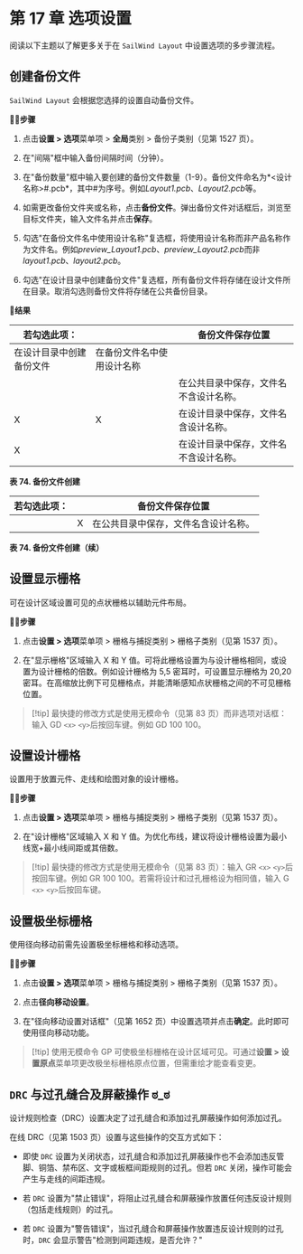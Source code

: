 # 第 17 章 选项设置

阅读以下主题以了解更多关于在 `SailWind Layout` 中设置选项的多步骤流程。

## 创建备份文件

`SailWind Layout` 会根据您选择的设置自动备份文件。

🏃‍♂️‍**步骤**

1. 点击**设置 > 选项**菜单项 > **全局**类别 > 备份子类别（见第 1527 页）。

2. 在"间隔"框中输入备份间隔时间（分钟）。

3. 在"备份数量"框中输入要创建的备份文件数量（1-9）。备份文件命名为*<设计名称>#.pcb*，其中#为序号。例如*Layout1.pcb*、*Layout2.pcb*等。

4. 如需更改备份文件夹或名称，点击**备份文件**。弹出备份文件对话框后，浏览至目标文件夹，输入文件名并点击**保存**。

5. 勾选"在备份文件名中使用设计名称"复选框，将使用设计名称而非产品名称作为文件名。例如*preview_Layout1.pcb*、*preview_Layout2.pcb*而非*layout1.pcb*、*layout2.pcb*。

6. 勾选"在设计目录中创建备份文件"复选框，所有备份文件将存储在设计文件所在目录。取消勾选则备份文件将存储在公共备份目录。

👀‍**结果**

| 若勾选此项：                       |                                        | 备份文件保存位置                         |
|------------------------------------|----------------------------------------|------------------------------------------|
| 在设计目录中创建备份文件 | 在备份文件名中使用设计名称 |                                                  |
|                                    |                                        | 在公共目录中保存，文件名不含设计名称。 |
| X                                  | X                                      | 在设计目录中保存，文件名含设计名称。   |
| X                                  |                                        | 在设计目录中保存，文件名不含设计名称。 |

**表 74. 备份文件创建**

| 若勾选此项： |   | 备份文件保存位置                       |
|--------------|---|----------------------------------------|
|              | X | 在公共目录中保存，文件名含设计名称。 |

**表 74. 备份文件创建（续）**

## 设置显示栅格

可在设计区域设置可见的点状栅格以辅助元件布局。

🏃‍♂️‍**步骤**

1. 点击**设置 > 选项**菜单项 > 栅格与捕捉类别 > 栅格子类别（见第 1537 页）。

2. 在"显示栅格"区域输入 X 和 Y 值。可将此栅格设置为与设计栅格相同，或设置为设计栅格的倍数。例如设计栅格为 5,5 密耳时，可设置显示栅格为 20,20 密耳。在高缩放比例下可见栅格点，并能清晰感知点状栅格之间的不可见栅格位置。

> [!tip] 最快捷的修改方式是使用无模命令（见第 83 页）而非选项对话框：输入 GD `<x>` `<y>`后按回车键。例如 GD 100 100。

## 设置设计栅格

设置用于放置元件、走线和绘图对象的设计栅格。

🏃‍♂️‍**步骤**

1. 点击**设置 > 选项**菜单项 > 栅格与捕捉类别 > 栅格子类别（见第 1537 页）。

2. 在"设计栅格"区域输入 X 和 Y 值。为优化布线，建议将设计栅格设置为最小线宽+最小线间距或其倍数。

> [!tip] 最快捷的修改方式是使用无模命令（见第 83 页）：输入 GR `<x>` `<y>`后按回车键。例如 GR 100 100。若需将设计和过孔栅格设为相同值，输入 G `<x>` `<y>`后按回车键。

## 设置极坐标栅格

使用径向移动前需先设置极坐标栅格和移动选项。

🏃‍♂️‍**步骤**

1. 点击**设置 > 选项**菜单项 > 栅格与捕捉类别 > 栅格子类别（见第 1537 页）。

2. 点击**径向移动设置**。

3. 在"径向移动设置对话框"（见第 1652 页）中设置选项并点击**确定**。此时即可使用径向移动功能。

> [!tip] 使用无模命令 GP 可使极坐标栅格在设计区域可见。可通过**设置 > 设置原点**菜单项更改极坐标栅格原点位置，但需重绘才能查看变更。


## `DRC` 与过孔缝合及屏蔽操作 ಠ_ಠ

设计规则检查（DRC）设置决定了过孔缝合和添加过孔屏蔽操作如何添加过孔。

在线 DRC（见第 1503 页）设置与这些操作的交互方式如下：

- 即使 `DRC` 设置为关闭状态，过孔缝合和添加过孔屏蔽操作也不会添加违反管脚、铜箔、禁布区、文字或板框间距规则的过孔。但若 `DRC` 关闭，操作可能会产生与走线的间距违规。

- 若 `DRC` 设置为"禁止错误"，将阻止过孔缝合和屏蔽操作放置任何违反设计规则（包括走线规则）的过孔。

- 若 `DRC` 设置为"警告错误"，当过孔缝合和屏蔽操作放置违反设计规则的过孔时，`DRC` 会显示警告"检测到间距违规，是否允许？"